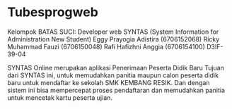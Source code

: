 # Tubesprogweb
Kelompok BATAS SUCI:
Developer web SYNTAS (System Information for Administration New Student)
Eggy Prayogia Adistira	(6706152068)
Ricky Muhammad Fauzi	(6706150048)
Rafi Hafizhni Anggia	(6706154100)
D3IF-39-04

SYNTAS Online merupakan aplikasi Penerimaan Peserta Didik Baru 
Tujuan dari SYNTAS ini, untuk memudahkan panitia maupun calon peserta didik baru untuk mendaftar ke sekolah SMK KEMBANG RESIK.
Dan dengan sistem ini bisa mempercepat proses pendaftaran dan memudahkan panitia untuk mencetak kartu peserta ujian.

